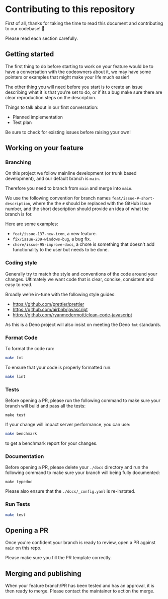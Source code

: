 # Contributing to this repository

First of all, thanks for taking the time to read this document and contributing to our codebase! :tada:

Please read each section carefully.

## Getting started

The first thing to do before starting to work on your feature would be to have a conversation with the codeowners about it, we may have some pointers or examples that might make your life much easier!

The other thing you will need before you start is to create an issue describing what it is that you're set to do, or if its a bug make sure there are clear reproduction steps on the description.

Things to talk about in our first conversation:

- Planned implementation
- Test plan

Be sure to check for existing issues before raising your own!

## Working on your feature

### Branching

On this project we follow mainline development (or trunk based development), and our default branch is `main`.

Therefore you need to branch from `main` and merge into `main`.

We use the following convention for branch names `feat/issue-#-short-description`, where the the `#` should be replaced with the GitHub issue number, and the short description should provide an idea of what the branch is for.

Here are some examples:

- `feat/issue-137-new-icon`, a new feature.
- `fix/issue-239-windows-bug`, a bug fix.
- `chore/issue-95-improve-docs`, a chore is something that doesn't add functionality to the user but needs to be done.

### Coding style

Generally try to match the style and conventions of the code around your changes. Ultimately we want code that is clear, concise, consistent and easy to read.

Broadly we're in-tune with the following style guides:

- <https://github.com/prettier/prettier>
- <https://github.com/airbnb/javascript>
- <https://github.com/ryanmcdermott/clean-code-javascript>

As this is a Deno project will also insist on meeting the Deno `fmt` standards.

### Format Code

To format the code run:

```bash
make fmt
```

To ensure that your code is properly formatted run:

```bash
make lint
```

### Tests

Before opening a PR, please run the following command to make sure your branch will build and pass all the tests:

```console
make test
```

If your change will impact server performance, you can use:

```bash
make benchmark
```

to get a benchmark report for your changes.

### Documentation

Before opening a PR, please delete your `./docs` directory and run the following command to make sure your branch will being fully documented:

```console
make typedoc
```

Please also ensure that the `./docs/_config.yaml` is re-instated.

### Run Tests

```bash
make test
```

## Opening a PR

Once you're confident your branch is ready to review, open a PR against `main` on this repo.

Please make sure you fill the PR template correctly.

## Merging and publishing

When your feature branch/PR has been tested and has an approval, it is then ready to merge. Please contact the maintainer to action the merge.
